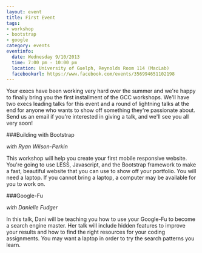 ```yaml
---
layout: event 
title: First Event
tags: 
- workshop 
- bootstrap 
- google
category: events
eventinfo:
  date: Wednesday 9/10/2013
  time: 7:00 pm - 10:00 pm
  location: University of Guelph, Reynolds Room 114 (MacLab)
  facebookurl: https://www.facebook.com/events/356994651102198
---
```


Your execs have been working very hard over the summer and we're happy to finally bring you the first installment of the GCC workshops. We'll have two execs leading talks for this event and a round of lightning talks at the end for anyone who wants to show off something they're passionate about. Send us an email if you're interested in giving a talk, and we'll see you all very soon!

###Building with Bootstrap

*with Ryan Wilson-Perkin*

This workshop will help you create your first mobile responsive website. You're going to use LESS, Javascript, and the Bootstrap framework to make a fast, beautiful website that you can use to show off your portfolio. You will need a laptop. If you cannot bring a laptop, a computer may be available for you to work on.

###Google-Fu

*with Danielle Fudger*

In this talk, Dani will be teaching you how to use your Google-Fu to become a search engine master. Her talk will include hidden features to improve your results and how to find the right resources for your coding assignments. You may want a laptop in order to try the search patterns you learn.
